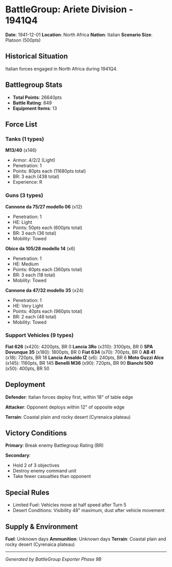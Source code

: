 # BattleGroup: Ariete Division - 1941Q4

**Date**: 1941-12-01
**Location**: North Africa
**Nation**: Italian
**Scenario Size**: Platoon (500pts)

## Historical Situation

Italian forces engaged in North Africa during 1941Q4.

## Battlegroup Stats

- **Total Points**: 26640pts
- **Battle Rating**: 849
- **Equipment Items**: 13

## Force List

### Tanks (1 types)

**M13/40** (x146)
- Armor: 4/2/2 (Light)
- Penetration: 1
- Points: 80pts each (11680pts total)
- BR: 3 each (438 total)
- Experience: R

### Guns (3 types)

**Cannone da 75/27 modello 06** (x12)
- Penetration: 1
- HE: Light
- Points: 50pts each (600pts total)
- BR: 3 each (36 total)
- Mobility: Towed

**Obice da 105/28 modello 14** (x6)
- Penetration: 1
- HE: Medium
- Points: 60pts each (360pts total)
- BR: 3 each (18 total)
- Mobility: Towed

**Cannone da 47/32 modello 35** (x24)
- Penetration: 1
- HE: Very Light
- Points: 40pts each (960pts total)
- BR: 2 each (48 total)
- Mobility: Towed

### Support Vehicles (9 types)

**Fiat 626** (x420): 4200pts, BR 0
**Lancia 3Ro** (x310): 3100pts, BR 0
**SPA Dovunque 35** (x180): 1800pts, BR 0
**Fiat 634** (x70): 700pts, BR 0
**AB 41** (x18): 720pts, BR 18
**Lancia Ansaldo IZ** (x6): 240pts, BR 6
**Moto Guzzi Alce** (x145): 1160pts, BR 145
**Benelli M36** (x90): 720pts, BR 90
**Bianchi 500** (x50): 400pts, BR 50

## Deployment

**Defender**: Italian forces deploy first, within 18" of table edge

**Attacker**: Opponent deploys within 12" of opposite edge

**Terrain**: Coastal plain and rocky desert (Cyrenaica plateau)

## Victory Conditions

**Primary**: Break enemy Battlegroup Rating (BR)

**Secondary**:
- Hold 2 of 3 objectives
- Destroy enemy command unit
- Take fewer casualties than opponent

## Special Rules

- Limited Fuel: Vehicles move at half speed after Turn 5
- Desert Conditions: Visibility 48" maximum, dust after vehicle movement

## Supply & Environment

**Fuel**: Unknown days
**Ammunition**: Unknown days
**Terrain**: Coastal plain and rocky desert (Cyrenaica plateau)

---

*Generated by BattleGroup Exporter Phase 9B*
